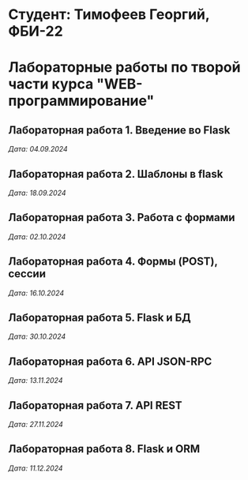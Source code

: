 # Студент: Тимофеев Георгий, ФБИ-22

# Лабораторные работы по творой части курса "WEB-программирование"

## Лабораторная работа 1. Введение во Flask

*Дата: 04.09.2024*

## Лабораторная работа 2. Шаблоны в flask

*Дата: 18.09.2024*

## Лабораторная работа 3. Работа с формами

*Дата: 02.10.2024*

## Лабораторная работа 4. Формы (POST), сессии

*Дата: 16.10.2024*

## Лабораторная работа 5. Flask и БД

*Дата: 30.10.2024*

## Лабораторная работа 6. API JSON-RPC

*Дата: 13.11.2024*

## Лабораторная работа 7. API REST

*Дата: 27.11.2024*

## Лабораторная работа 8. Flask и ORM

*Дата: 11.12.2024*
